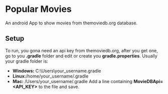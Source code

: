 # Popular Movies
An android App to show movies from themoviedb.org database.

## Setup
To run, you gona need an api key from themoviedb.org, after you get one, go to you **.gradle** folder and edit or create you **gradle.properties**. Usually your gradle folder is:
* **Windows:** C:\Users\your_username\.gradle
* **Linux:**/home/your_username/.gradle
* **Mac:** /Users/your_username/.gradle
Add a line containing **MovieDBApi=<API_KEY>** to the file and save.
